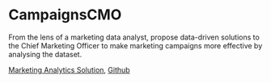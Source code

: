 # CampaignsCMO
From the lens of a marketing data analyst, propose data-driven solutions to the Chief Marketing Officer to make marketing campaigns more effective by analysing the dataset.

[Marketing Analytics Solution](https://towardsdatascience.com/data-science-project-marketing-analytics-data-driven-solutions-72d050084642), [Github](https://github.com/YuehHanChen/Marketing_Analytics/blob/main/Marketing_Analytics.ipynb)